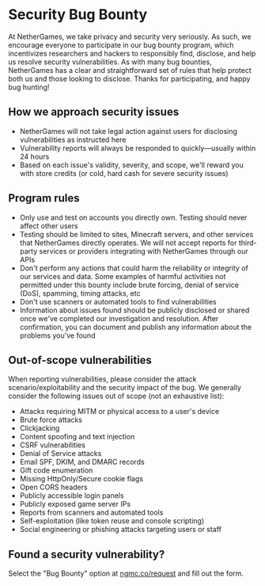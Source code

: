 # Security Bug Bounty

At NetherGames, we take privacy and security very seriously. As such, we encourage everyone to participate in our bug bounty program, which incentivizes researchers and hackers to responsibly find, disclose, and help us resolve security vulnerabilities. As with many bug bounties, NetherGames has a clear and straightforward set of rules that help protect both us and those looking to disclose. Thanks for participating, and happy bug hunting!

## How we approach security issues

* NetherGames will not take legal action against users for disclosing vulnerabilities as instructed here
* Vulnerability reports will always be responded to quickly—usually within 24 hours
* Based on each issue's validity, severity, and scope, we'll reward you with store credits (or cold, hard cash for severe security issues)

## Program rules

* Only use and test on accounts you directly own. Testing should never affect other users
* Testing should be limited to sites, Minecraft servers, and other services that NetherGames directly operates. We will not accept reports for third-party services or providers integrating with NetherGames through our APIs
* Don't perform any actions that could harm the reliability or integrity of our services and data. Some examples of harmful activities not permitted under this bounty include brute forcing, denial of service (DoS), spamming, timing attacks, etc
* Don't use scanners or automated tools to find vulnerabilities
* Information about issues found should be publicly disclosed or shared once we've completed our investigation and resolution. After confirmation, you can document and publish any information about the problems you've found

## Out-of-scope vulnerabilities

When reporting vulnerabilities, please consider the attack scenario/exploitability and the security impact of the bug. We generally consider the following issues out of scope (not an exhaustive list):

* Attacks requiring MITM or physical access to a user's device
* Brute force attacks
* Clickjacking
* Content spoofing and text injection
* CSRF vulnerabilities
* Denial of Service attacks
* Email SPF, DKIM, and DMARC records
* Gift code enumeration
* Missing HttpOnly/Secure cookie flags
* Open CORS headers
* Publicly accessible login panels
* Publicly exposed game server IPs
* Reports from scanners and automated tools
* Self-exploitation (like token reuse and console scripting)
* Social engineering or phishing attacks targeting users or staff

## Found a security vulnerability?

Select the "Bug Bounty" option at [ngmc.co/request](https://ngmc.co/request) and fill out the form.
